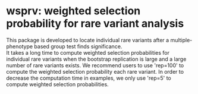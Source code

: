 # wsprv: weighted selection probability for rare variant analysis
This package is developed to locate individual rare variants after a multiple-phenotype based group test finds significance. <br>
It takes a long time to compute weighted selection probabilities for individual rare variants when the bootstrap replication is large and a large number of rare variants exists.
We recommend users to use 'rep=100' to compute the weighted selection probability each rare variant.
In order to decrease the computation time in examples, we only use 'rep=5' to compute weighted selection probabilities.  
